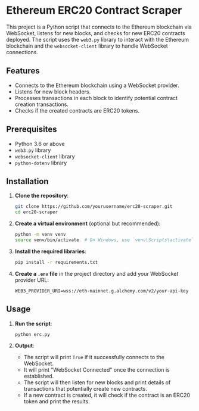 # Ethereum ERC20 Contract Scraper

This project is a Python script that connects to the Ethereum blockchain via WebSocket, listens for new blocks, and checks for new ERC20 contracts deployed. The script uses the `web3.py` library to interact with the Ethereum blockchain and the `websocket-client` library to handle WebSocket connections.

## Features

- Connects to the Ethereum blockchain using a WebSocket provider.
- Listens for new block headers.
- Processes transactions in each block to identify potential contract creation transactions.
- Checks if the created contracts are ERC20 tokens.

## Prerequisites

- Python 3.6 or above
- `web3.py` library
- `websocket-client` library
- `python-dotenv` library

## Installation

1. **Clone the repository**:

    ```bash
    git clone https://github.com/yourusername/erc20-scraper.git
    cd erc20-scraper
    ```

2. **Create a virtual environment** (optional but recommended):

    ```bash
    python -m venv venv
    source venv/bin/activate  # On Windows, use `venv\Scripts\activate`
    ```

3. **Install the required libraries**:

    ```bash
    pip install -r requirements.txt
    ```

4. **Create a `.env` file** in the project directory and add your WebSocket provider URL:

    ```plaintext
    WEB3_PROVIDER_URI=wss://eth-mainnet.g.alchemy.com/v2/your-api-key
    ```

## Usage

1. **Run the script**:

    ```bash
    python erc.py
    ```

2. **Output**:
    - The script will print `True` if it successfully connects to the WebSocket.
    - It will print "WebSocket Connected" once the connection is established.
    - The script will then listen for new blocks and print details of transactions that potentially create new contracts.
    - If a new contract is created, it will check if the contract is an ERC20 token and print the results.
